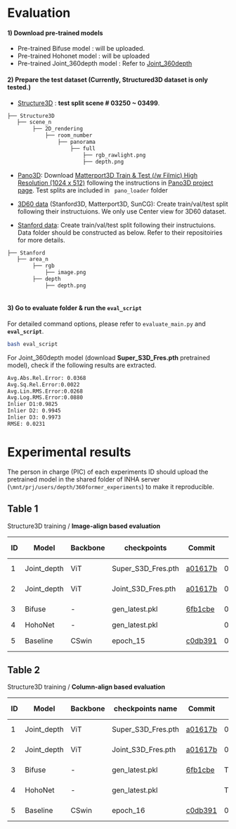 # Evaluation

#### 1) Download pre-trained models
* Pre-trained Bifuse model : will be uploaded.
* Pre-trained Hohonet model : will be uploaded
* Pre-trained Joint_360depth model : Refer to [Joint_360depth](https://github.com/yuniw18/Joint_360depth)

#### 2) Prepare the test dataset (Currently, Structured3D dataset is only tested.)

* [Structure3D](https://github.com/bertjiazheng/Structured3D) : **test split scene # 03250 ~ 03499**.

```bash
├── Structure3D
   ├── scene_n
        ├── 2D_rendering
            ├── room_number
                ├── panorama
                    ├── full
                        ├── rgb_rawlight.png
                        ├── depth.png
``` 

* [Pano3D](https://github.com/alexsax/2D-3D-Semantics): Download [Matterport3D Train & Test (/w Filmic) High Resolution (1024 x 512)](https://zenodo.org/record/5707345#.YZY3-2BByUk) following the instructions in [Pano3D project page](https://github.com/alexsax/2D-3D-Semantics). Test splits are included in ``` pano_loader```  folder

* [3D60 data](https://github.com/VCL3D/3D60) (Stanford3D, Matterport3D, SunCG): Create train/val/test split following their instructuions.   We only use Center view for 3D60 dataset.   
* [Stanford data](https://github.com/alexsax/2D-3D-Semantics): Create train/val/test split following their instructuions. Data folder should be constructed as below. Refer to their repositoiries for more details.

```bash
├── Stanford
   ├── area_n
        ├── rgb
            ├── image.png
        ├── depth
            ├── depth.png
       
``` 

#### 3) Go to evaluate folder & run the `eval_script`
For detailed command options, please refer to `evaluate_main.py` and **`eval_script`**.

~~~bash
bash eval_script
~~~

For Joint_360depth model (download **Super_S3D_Fres.pth** pretrained model), check if the following results are extracted.

~~~bash
Avg.Abs.Rel.Error: 0.0368
Avg.Sq.Rel.Error:0.0022
Avg.Lin.RMS.Error:0.0268
Avg.Log.RMS.Error:0.0880
Inlier D1:0.9825
Inlier D2: 0.9945
Inlier D3: 0.9973
RMSE: 0.0231

~~~
# Experimental results
The person in charge (PIC) of each experiments ID should upload the pretrained model in the shared folder of INHA server (```\mnt/prj/users/depth/360former_experiments```) to make it reproducible.

##  Table 1 
Structure3D training / **Image-align based evaluation**

|ID| Model               | Backbone | checkpoints | Commit |Abs. rel. | Sq.rel | Lin.RMSE | delta < 1.25  | PIC |
|----|---------------------|--------------------|----------------|--------------------------|-----------------|------|------|----------------|-----------|
|1| Joint_depth     | ViT |   Super_S3D_Fres.pth |[a01617b](https://github.com/yuniw18/Joint_360depth/commit/a01617bc9f0579ae70c108074ce6030d3785c1ab)| 0.0368    | 0.0022     | 0.0268 |0.9825|:white_check_mark: Yun|
|2| Joint_depth     | ViT |   Joint_S3D_Fres.pth |[a01617b](https://github.com/yuniw18/Joint_360depth/commit/a01617bc9f0579ae70c108074ce6030d3785c1ab)| 0.0415    | 0.0026     | 0.0291 |0.9809|:white_check_mark: Yun|
|3| Bifuse     | - |  gen_latest.pkl  |[6fb1cbe](https://github.com/Yeh-yu-hsuan/BiFuse/commit/6fb1cbe8a3c3891a9067f595ba2af9d14f8ae1c6)| 0.0571 |  0.0048    | 0.0386 |0.1315|:white_check_mark: Yun|
|4| HohoNet     | - |  gen_latest.pkl | |0.0789|  0.0081 |  0.0473 | 0.1504 |:white_check_mark:Yun|
|5| Baseline | CSwin |  epoch_15   | [c0db391](https://github.com/yuniw18/360former_project/tree/c0db391e10722ebc850ce247a43a683d4c6a5e18) |0.1578 | 0.0150  | 0.0723   | 0.8073|:white_check_mark: Yun|

##  Table 2 
Structure3D training / **Column-align based evaluation**

|ID| Model               | Backbone | checkpoints name | Commit |Abs. rel. | Sq.rel | Lin.RMSE | delta < 1.25  | PIC |
|----|---------------------|--------------------|----------------|--------------------------|-----------------|------|------|----------------|-----------|
|1| Joint_depth     | ViT |   Super_S3D_Fres.pth |[a01617b](https://github.com/yuniw18/Joint_360depth/commit/a01617bc9f0579ae70c108074ce6030d3785c1ab)| 0.0265    | 0.0015     | 0.0201 |0.9886|:white_check_mark: Yun|
|2| Joint_depth     | ViT |   Joint_S3D_Fres.pth |[a01617b](https://github.com/yuniw18/Joint_360depth/commit/a01617bc9f0579ae70c108074ce6030d3785c1ab)| 0.0310    | 0.0017     | 0.0291 |0.9809|:white_check_mark: Yun|
|3| Bifuse     | - |  gen_latest.pkl  |[6fb1cbe](https://github.com/Yeh-yu-hsuan/BiFuse/commit/6fb1cbe8a3c3891a9067f595ba2af9d14f8ae1c6)| TBU |  TBU    | TBU |TBU|:black_square_button:  Yun|
|4| HohoNet     | - |  gen_latest.pkl | |TBU|  TBU | TBU | TBU |:black_square_button: Yun|
|5| Baseline | CSwin |  epoch_16   | [c0db391](https://github.com/yuniw18/360former_project/tree/c0db391e10722ebc850ce247a43a683d4c6a5e18) | 0.0341| 0.0025  | 0.0256  | 0.9806|:white_check_mark: Yun|


